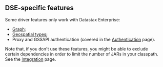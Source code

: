 ## DSE-specific features

Some driver features only work with Datastax Enterprise:

* [Graph](graph/);
* [Geospatial types](geotypes/);
* Proxy and GSSAPI authentication (covered in the [Authentication](../authentication/) page).

Note that, if you don't use these features, you might be able to exclude certain dependencies in
order to limit the number of JARs in your classpath. See the
[Integration](../integration/#driver-dependencies) page.